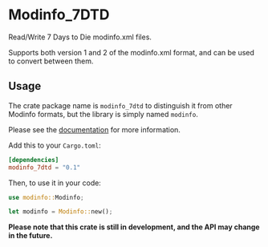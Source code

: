 # Modinfo_7DTD

Read/Write 7 Days to Die modinfo.xml files.

Supports both version 1 and 2 of the modinfo.xml format, and can be used to convert between them.

## Usage

The crate package name is `modinfo_7dtd` to distinguish it from other Modinfo formats, but the library is simply named `modinfo`.

Please see the [documentation](https://docs.rs/modinfo_7dtd) for more information.

Add this to your `Cargo.toml`:

```toml
[dependencies]
modinfo_7dtd = "0.1"
```

Then, to use it in your code:

```rust
use modinfo::Modinfo;

let modinfo = Modinfo::new();
```

**Please note that this crate is still in development, and the API may change in the future.**

